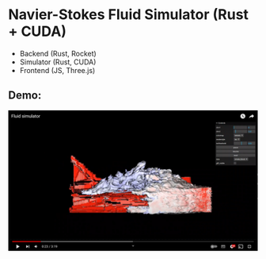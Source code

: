 # Navier-Stokes Fluid Simulator (Rust + CUDA)

- Backend (Rust, Rocket)
- Simulator (Rust, CUDA)
- Frontend (JS, Three.js)

## Demo:

[![IMAGE ALT TEXT](Cover.png)](https://youtu.be/pCPggrFf64g?si=3gVJXxIaRZIOjUWs "Demo")
